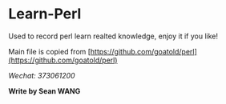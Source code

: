 # Learn-Perl
Used to record perl learn realted knowledge, enjoy it if you like!

Main file is copied from [https://github.com/goatold/perl](https://github.com/goatold/perl)

*Wechat: 373061200*

**Write by Sean WANG**

